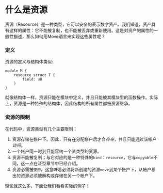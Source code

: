 # 什么是资源

资源（Resource）是一种类型，它可以安全的表示数字资产。我们知道，资产具有这样的属性：它不能被复制，也不能被丢弃或重新使用。这是对资产的属性的一般性描述，那么如何用Move语言来实现这些属性呢？

### 定义

资源的定义与结构体类似:

```Move
module M {
    resource struct T {
        field: u8
    }
}
```

就像结构体一样，资源只能在模块中定义，并且只能被其模块里的函数操作。实际上，资源是一种特殊的结构体，因此结构的所有属性都被资源继承。

### 资源的限制

在代码中，资源类型有几个主要限制：

1. 资源存储在帐户下。因此，只有在分配帐户后才会*存在*，并且只能通过该帐户*访问*。
2. 一个帐户同一时刻只能容纳一个某类型的资源。
3. 资源不能被复制；与它对应的是一种特殊的`kind`：`resource`，它与`copyable`不同，这一点在泛型章节中已经介绍。
4. 资源必需被`使用`，这意味着必须将新创建的资源`move`到某个帐户下，从帐户移出的资源必须被解构或存储在另一个帐户下。

理论就这么多，下面让我们看看实际的例子！